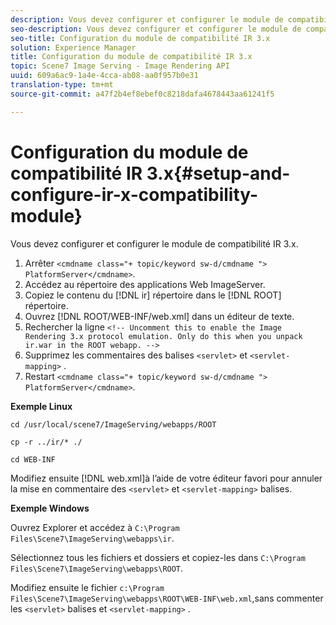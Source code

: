 ```yaml
---
description: Vous devez configurer et configurer le module de compatibilité IR 3.x.
seo-description: Vous devez configurer et configurer le module de compatibilité IR 3.x.
seo-title: Configuration du module de compatibilité IR 3.x
solution: Experience Manager
title: Configuration du module de compatibilité IR 3.x
topic: Scene7 Image Serving - Image Rendering API
uuid: 609a6ac9-1a4e-4cca-ab08-aa0f957b0e31
translation-type: tm+mt
source-git-commit: a47f2b4ef8ebef0c8218dafa4678443aa61241f5

---
```



# Configuration du module de compatibilité IR 3.x{#setup-and-configure-ir-x-compatibility-module}

Vous devez configurer et configurer le module de compatibilité IR 3.x.

1. Arrêter `<cmdname class="+ topic/keyword sw-d/cmdname ">  PlatformServer</cmdname>`.
1. Accédez au répertoire des applications Web ImageServer.
1. Copiez le contenu du [!DNL ir] répertoire dans le [!DNL ROOT] répertoire.
1. Ouvrez [!DNL ROOT/WEB-INF/web.xml] dans un éditeur de texte.
1. Rechercher la ligne `<!-- Uncomment this to enable the Image Rendering 3.x protocol emulation. Only do this when you unpack ir.war in the ROOT webapp. -->`
1. Supprimez les commentaires des balises `<servlet>` et `<servlet-mapping>` .
1. Restart `<cmdname class="+ topic/keyword sw-d/cmdname ">  PlatformServer</cmdname>`.

**Exemple Linux**

`cd /usr/local/scene7/ImageServing/webapps/ROOT`

`cp -r ../ir/* ./`

`cd WEB-INF`

Modifiez ensuite [!DNL web.xml]à l’aide de votre éditeur favori pour annuler la mise en commentaire des `<servlet>` et `<servlet-mapping>` balises.

**Exemple Windows**

Ouvrez Explorer et accédez à `C:\Program Files\Scene7\ImageServing\webapps\ir`.

Sélectionnez tous les fichiers et dossiers et copiez-les dans `C:\Program Files\Scene7\ImageServing\webapps\ROOT`.

Modifiez ensuite le fichier `c:\Program Files\Scene7\ImageServing\webapps\ROOT\WEB-INF\web.xml`,sans commenter les `<servlet>` balises et `<servlet-mapping>` .

